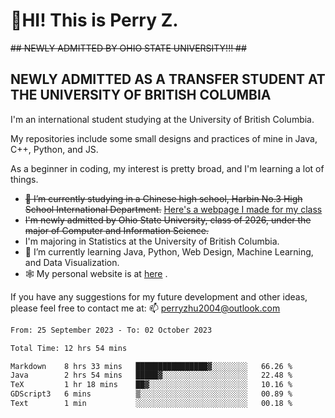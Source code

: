 # 🌄HI! This is Perry Z. <br> #
<s>## NEWLY ADMITTED BY OHIO STATE UNIVERSITY!!! ##</s>
## NEWLY ADMITTED AS A TRANSFER STUDENT AT THE UNIVERSITY OF BRITISH COLUMBIA ##
I'm an international student studying at the University of British Columbia. <br>

My repositories include some small designs and practices of mine in Java, C++, Python, and JS. <br>

As a beginner in coding, my interest is pretty broad, and I'm learning a lot of things. <br>
- <s>🔭 I’m currently studying in a Chinese high school, Harbin No.3 High School International Department.</s> [Here's a webpage I made for my class](https://perry2004.github.io/weirdos/)
- <s> I'm newly admitted by Ohio State University, class of 2026, under the major of Computer and Information Science. </s>
- I'm majoring in Statistics at the University of British Columbia. 
- 🌱 I’m currently learning Java, Python, Web Design, Machine Learning, and Data Visualization. 
- 🕸️ My personal website is at <a href="https://zhu-yp.cn">here</a> .  

If you have any suggestions for my future development and other ideas, please feel free to contact me at: 📫 [perryzhu2004@outlook.com](mailto:perryzhu2004@outlook.com)

<!--START_SECTION:waka-->

```txt
From: 25 September 2023 - To: 02 October 2023

Total Time: 12 hrs 54 mins

Markdown    8 hrs 33 mins   ████████████████▓░░░░░░░░   66.26 %
Java        2 hrs 54 mins   █████▓░░░░░░░░░░░░░░░░░░░   22.48 %
TeX         1 hr 18 mins    ██▓░░░░░░░░░░░░░░░░░░░░░░   10.16 %
GDScript3   6 mins          ▒░░░░░░░░░░░░░░░░░░░░░░░░   00.89 %
Text        1 min           ░░░░░░░░░░░░░░░░░░░░░░░░░   00.18 %
```

<!--END_SECTION:waka-->
